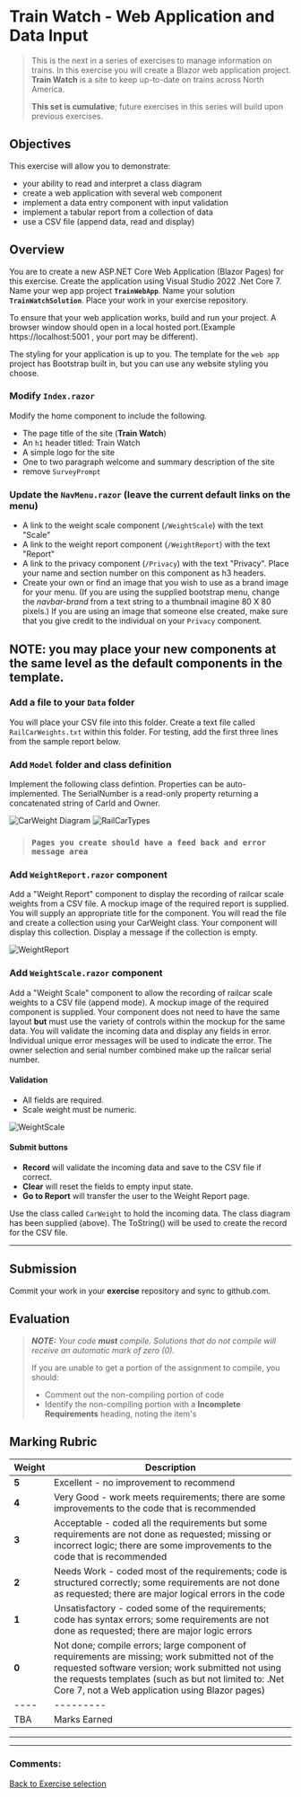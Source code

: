 # Train Watch - Web Application and Data Input

> This is the next in a series of exercises to manage information on trains. In this exercise you will create a Blazor web application project. **Train Watch** is a site to keep up-to-date on trains across North America. 
>
> **This set is cumulative**; future exercises in this series will build upon previous exercises.

## Objectives

This exercise will allow you to demonstrate:

- your ability to read and interpret a class diagram
- create a web application with several web component
- implement a data entry component with input validation
- implement a tabular report from a collection of data
- use a CSV file (append data, read and display)
  
## Overview

You are to create a new ASP.NET Core Web Application (Blazor Pages) for this exercise. Create the application using Visual Studio 2022 .Net Core 7. Name your wep app project **`TrainWebApp`**. Name your solution **`TrainWatchSolution`**. Place your work in your exercise repository.

To ensure that your web application works, build and run your project. A browser window should open in a local hosted port.(Example https://localhost:5001 , your port may be different). 

The styling for your application is up to you. The template for the `web app` project has Bootstrap built in, but you can use any website styling you choose.

### Modify `Index.razor`

Modify the home component to include the following.

- The page title of the site (**Train Watch**)
- An `h1` header titled: Train Watch
- A simple logo for the site
- One to two paragraph welcome and summary description of the site
- remove `SurveyPrompt `


### Update the `NavMenu.razor` (leave the current default links on the menu)

- A link to the weight scale component (`/WeightScale`) with the text "Scale"
- A link to the weight report component (`/WeightReport`) with the text "Report"
- A link to the privacy component (`/Privacy`) with the text "Privacy". Place your name and section number on this component as h3 headers.
- Create your own or find an image that you wish to use as a brand image for your menu. (If you are using the supplied bootstrap menu, change the *navbar-brand* from a text string to a thumbnail imagine 80 X 80 pixels.) If you are using an image that someone else created, make sure that you give credit to the individual on your `Privacy` component.

## NOTE: you may place your new components at the same level as the default components in the template.
  
### Add a file to your `Data` folder

You will place your CSV file into this folder. Create a text file called `RailCarWeights.txt` within this folder. For testing, add the first three lines from the sample report below.

### Add `Model` folder and class definition

Implement the following class defintion. Properties can be auto-implemented. The SerialNumber is a read-only property returning a concatenated string of CarId and Owner.

![CarWeight Diagram](./CarWeight.png)
![RailCarTypes](./RailCarType.png)

> ### `Pages you create should have a feed back and error message area`

### Add `WeightReport.razor` component

Add a "Weight Report" component to display the recording of railcar scale weights from a CSV file. A mockup image of the required report is supplied. You will supply an appropriate title for the component. You will read the file and create a collection using your CarWeight class. Your component will display this collection. Display a message if the collection is empty.

![WeightReport](./ReportWebPage.png)


### Add `WeightScale.razor` component

Add a "Weight Scale" component to allow the recording of railcar scale weights to a CSV file (append mode). A mockup image of the required component is supplied. Your component does not need to have the same layout **but** must use the variety of controls within the mockup for the same data. You will validate the incoming data and display any fields in error. Individual unique error messages will be used to indicate the error. The owner selection and serial number combined make up the railcar serial number.

#### Validation

- All fields are required.
- Scale weight must be numeric.

![WeightScale](./DataWebPage.png)

#### Submit buttons

- **Record** will validate the incoming data and save to the CSV file if correct.
- **Clear** will reset the fields to empty input state.
- **Go to Report** will transfer the user to the Weight Report page.

Use the class called `CarWeight` to hold the incoming data. The class diagram has been supplied (above). The ToString() will be used to create the record for the CSV file.

----

## Submission

Commit your work in your **exercise** repository and sync to github.com.

## Evaluation

> ***NOTE:** Your code **must** compile. Solutions that do not compile will receive an automatic mark of zero (0).*
> 
> If you are unable to get a portion of the assignment to compile, you should:
> - Comment out the non-compiling portion of code
> - Identify the non-compiling portion with a **Incomplete Requirements** heading, noting the item's
>  

## Marking Rubric

| Weight | Description |
| ----   | --------- |
| **5** | Excellent - no improvement to recommend |  
| **4** | Very Good - work meets requirements;  there are some improvements to the code that is recommended |  
| **3** | Acceptable - coded all the requirements but some requirements are not done as requested; missing or incorrect logic; there are some improvements to the code that is recommended |  
| **2** | Needs Work - coded most of the requirements; code is structured correctly; some requirements are not done as requested; there are major logical errors in the code |   
| **1** | Unsatisfactory - coded some of the requirements; code has syntax errors; some requirements are not done as requested; there are major logic errors |   
| **0** | Not done; compile errors; large component of requirements are missing; work submitted not of the requested software version; work submitted not using the requests templates (such as but not limited to: .Net Core 7, not a Web application using Blazor pages) |  
| ----   | --------- | 
| TBA  | Marks Earned |  
----

----

### Comments:

[Back to Exercise selection](../README.md)